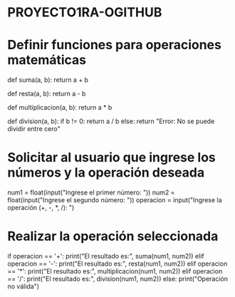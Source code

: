 # PROYECTO1RA-OGITHUB

# Definir funciones para operaciones matemáticas
def suma(a, b):
    return a + b

def resta(a, b):
    return a - b

def multiplicacion(a, b):
    return a * b

def division(a, b):
    if b != 0:
        return a / b
    else:
        return "Error: No se puede dividir entre cero"

# Solicitar al usuario que ingrese los números y la operación deseada
num1 = float(input("Ingrese el primer número: "))
num2 = float(input("Ingrese el segundo número: "))
operacion = input("Ingrese la operación (+, -, *, /): ")

# Realizar la operación seleccionada
if operacion == '+':
    print("El resultado es:", suma(num1, num2))
elif operacion == '-':
    print("El resultado es:", resta(num1, num2))
elif operacion == '*':
    print("El resultado es:", multiplicacion(num1, num2))
elif operacion == '/':
    print("El resultado es:", division(num1, num2))
else:
    print("Operación no válida")

